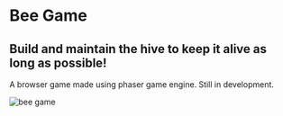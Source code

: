 <h1>Bee Game</h1>
<h2>Build and maintain the hive to keep it alive as long as possible!</h2>
A browser game made using phaser game engine. Still in development.

![bee game](https://github.com/user-attachments/assets/8083c23f-6a6a-41dd-ab59-b413424e4e25)
